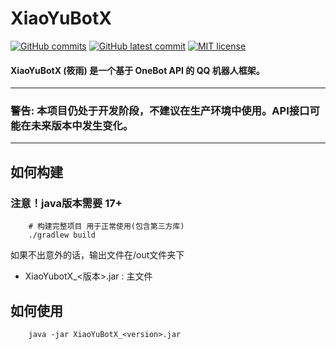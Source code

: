 # XiaoYuBotX

[![GitHub commits](https://badgen.net/github/commits/xiaozhou233/XiaoYuBotX)](https://github.com/xiaozhou233/XiaoYuBotX/commits/master/)
[![GitHub latest commit](https://badgen.net/github/last-commit/xiaozhou233/XiaoYuBotX)](https://github.com/xiaozhou233/XiaoYuBotX/commits/master/)
[![MIT license](https://img.shields.io/badge/License-MIT-blue.svg)](https://lbesson.mit-license.org/)

#### XiaoYuBotX (筱雨) 是一个基于 OneBot API 的 QQ 机器人框架。

------------

### 警告: 本项目仍处于开发阶段，不建议在生产环境中使用。API接口可能在未来版本中发生变化。

------------
## 如何构建
### **注意！java版本需要 17+**
```shell
    # 构建完整项目 用于正常使用(包含第三方库)
    ./gradlew build
```

如果不出意外的话，输出文件在/out文件夹下
 - XiaoYubotX_<版本>.jar : 主文件

## 如何使用
```shell
    java -jar XiaoYuBotX_<version>.jar
```
